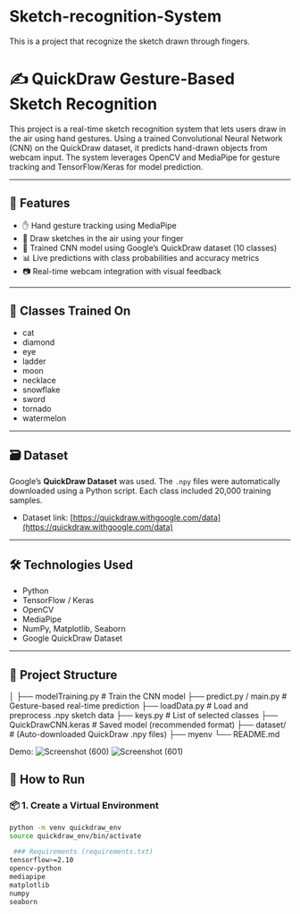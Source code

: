 # Sketch-recognition-System
This is a project that recognize the sketch drawn through fingers.
# ✍️ QuickDraw Gesture-Based Sketch Recognition

This project is a real-time sketch recognition system that lets users draw in the air using hand gestures. Using a trained Convolutional Neural Network (CNN) on the QuickDraw dataset, it predicts hand-drawn objects from webcam input. The system leverages OpenCV and MediaPipe for gesture tracking and TensorFlow/Keras for model prediction.

---

## 🚀 Features

- ✋ Hand gesture tracking using MediaPipe
- 🎨 Draw sketches in the air using your finger
- 🧠 Trained CNN model using Google’s QuickDraw dataset (10 classes)
- 📊 Live predictions with class probabilities and accuracy metrics
- 📷 Real-time webcam integration with visual feedback

---

## 🧠 Classes Trained On

- cat  
- diamond  
- eye  
- ladder  
- moon  
- necklace  
- snowflake  
- sword  
- tornado  
- watermelon

---

## 🗃️ Dataset

Google’s **QuickDraw Dataset** was used. The `.npy` files were automatically downloaded using a Python script. Each class included 20,000 training samples.

- Dataset link: [https://quickdraw.withgoogle.com/data](https://quickdraw.withgoogle.com/data)

---

## 🛠️ Technologies Used

- Python
- TensorFlow / Keras
- OpenCV
- MediaPipe
- NumPy, Matplotlib, Seaborn
- Google QuickDraw Dataset

---

## 📁 Project Structure
│
├── modelTraining.py # Train the CNN model
├── predict.py / main.py # Gesture-based real-time prediction
├── loadData.py # Load and preprocess .npy sketch data
├── keys.py # List of selected classes
├── QuickDrawCNN.keras # Saved model (recommended format)
├── dataset/ # (Auto-downloaded QuickDraw .npy files)
├── myenv
└── README.md

Demo:
![Screenshot (600)](https://github.com/user-attachments/assets/cb704806-f9cc-46bc-8346-8baac2825f9a)
![Screenshot (601)](https://github.com/user-attachments/assets/12c69f00-05fe-4f99-bba2-1dfb87249fdb)

## 🧪 How to Run

### 📦 1. Create a Virtual Environment

```bash
python -m venv quickdraw_env
source quickdraw_env/bin/activate

 ### Requirements (requirements.txt)
tensorflow>=2.10
opencv-python
mediapipe
matplotlib
numpy
seaborn



